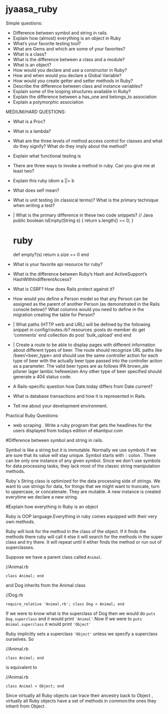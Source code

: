 # jyaasa_ruby

Simple questions:
  - Difference between symbol and string in rails.
  - Explain how (almost) everything is an object in Ruby
  - What’s your favorite testing tool?
  - What are Gems and which are some of your favorites?
  - What is a class?
  - What is the difference between a class and a module?
  - What is an object?
  - How would you declare and use a constructor in Ruby?
  - How and when would you declare a Global Variable?
  - How would you create getter and setter methods in Ruby?
  - Describe the difference between class and instance variables?
  - Explain some of the looping structures available in Ruby?
  - Explain the difference between a has_one and belongs_to association
  - Explain a polymorphic association



MEDIUM/HARD QUESTIONS:
  - What is a Proc?
  - What is a lambda?
  - What are the three levels of method access control for classes and what do they signify? What do they imply about the method?
  - Explain what functional testing is
  - There are three ways to invoke a method in ruby. Can you give me at least two?
  - Explain this ruby idiom a ||= b
  - What does self mean?
  - What is unit testing (in classical terms)? What is the primary technique when writing a test?
  - | 
    What is the primary difference in these two code snippets?
      // Java
      public boolean isEmpty(String s) {
        return s.length() == 0;
      }
      # ruby
      def empty?(s)
        return s.size == 0
      end 


  - What is your favorite api resource for ruby?
  - What is the difference between Ruby’s Hash and ActiveSupport’s HashWithIndifferentAccess?
  - What is CSRF? How does Rails protect against it?
  - How would you define a Person model so that any Person can be assigned as the parent of another Person (as demonstrated in the Rails console below)? What columns would you need to define in the migration creating the table for Person?
  - |
      What paths (HTTP verb and URL) will be defined by the following snippet in config/routes.rb?
      resources :posts do
        member do
          get 'comments'
        end
        collection do
          post 'bulk_upload'
        end
      end

  - |
      Create a route to be able to display pages with different information about different types of beer. The route should recognize URL paths like /beer/<beer_type> and should use the same controller action for each type of beer with the actually beer type passed into the controller action as a parameter. The valid beer types are as follows
      IPA
      brown_ale
      pilsner
      lager
      lambic
      hefeweizen
      Any other type of beer specified should generate a 404 status code.
  - A Rails-specific question how Date.today differs from Date.current?
  - What is database transactions and how it is represented in Rails.
  - Tell me about your development environment.


Practical Ruby Questions:
  - web scraping . Write a ruby program that gets the headlines for the users displayed from todays edition of ekantipur.com

#Difference between symbol and string in rails.
  
  Symbol is like a string but it is immutable. Normally we use symbols if we are sure that its value will stay unique. Symbol starts with `:` colon . There can be only one instance of any given symbol. Since we don’t use symbols for data processing tasks, they lack most of the classic string manipulation methods.
  
Ruby`s String class is optimized for the data processing side of strings. We want to use strings for data, for things that we might want to truncate, turn to uppercase, or concatenate. They are mutable. A new instance is created everytime we declare a new string. 

#Explain how everything in Ruby is an object

Ruby is OOP language.Everything in ruby comes equipped with their very own methods. 

Ruby will look for the method in the class of the object. If it finds the methods there ruby will call it else it will search for the methods in the super class and try there. It will repeat until it either finds the method or run out of superclasses.

Suppose we have a parent class called `Animal`.

//Animal.rb

`class Animal; end`

and Dog inherits from the Animal class

//Dog.rb

`require_relative 'Animal.rb';
class Dog < Animal; end`

If we were to know what is the superclass of Dog then we would do `puts Dog.superclass` and it would print `'Animal'`.Now if we were to `puts Animal.superclass` it would print `'Object'`

Ruby implicitly sets a superclass `'Object'` unless we specify a superclass ourselves. So 

//Animal.rb

`class Animal; end`

is equivalent to 

//Animal.rb

`class Animal < Object; end`

Since virtually all Ruby objects can trace their ancestry back to Object , virtually all Ruby objects have a set of methods in common:the ones they inherit from Object .
